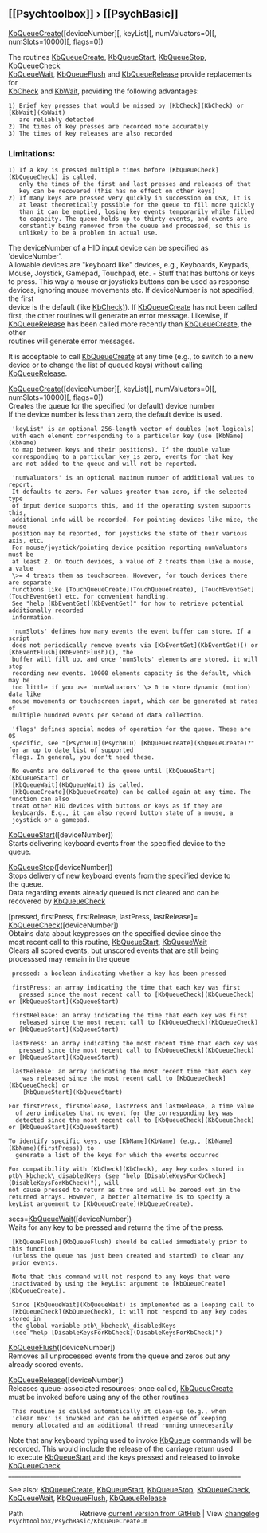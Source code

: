 ## [[Psychtoolbox]] &#8250; [[PsychBasic]]

[KbQueueCreate](KbQueueCreate)([deviceNumber][, keyList][, numValuators=0][, numSlots=10000][, flags=0])  
  
The routines [KbQueueCreate](KbQueueCreate), [KbQueueStart](KbQueueStart), [KbQueueStop](KbQueueStop), [KbQueueCheck](KbQueueCheck)  
 [KbQueueWait](KbQueueWait), [KbQueueFlush](KbQueueFlush) and [KbQueueRelease](KbQueueRelease) provide replacements for  
 [KbCheck](KbCheck) and [KbWait](KbWait), providing the following advantages:  
  
    1) Brief key presses that would be missed by [KbCheck](KbCheck) or [KbWait](KbWait)  
       are reliably detected  
    2) The times of key presses are recorded more accurately  
    3) The times of key releases are also recorded  
  
### Limitations:  
  
    1) If a key is pressed multiple times before [KbQueueCheck](KbQueueCheck) is called,  
       only the times of the first and last presses and releases of that  
       key can be recovered (this has no effect on other keys)  
    2) If many keys are pressed very quickly in succession on OSX, it is  
       at least theoretically possible for the queue to fill more quickly  
       than it can be emptied, losing key events temporarily while filled  
       to capacity. The queue holds up to thirty events, and events are  
       constantly being removed from the queue and processed, so this is  
       unlikely to be a problem in actual use.  
  
 The deviceNumber of a HID input device can be specified as 'deviceNumber'.  
 Allowable devices are "keyboard like" devices, e.g., Keyboards, Keypads,  
 Mouse, Joystick, Gamepad, Touchpad, etc. - Stuff that has buttons or keys  
 to press. This way a mouse or joysticks buttons can be used as response  
 devices, ignoring mouse movements etc. If deviceNumber is not specified, the first   
 device is the default (like [KbCheck)](KbCheck)). If [KbQueueCreate](KbQueueCreate) has not been called   
 first, the other routines will generate an error message. Likewise, if   
 [KbQueueRelease](KbQueueRelease) has been called more recently than [KbQueueCreate](KbQueueCreate), the other   
 routines will generate error messages.  
  
It is acceptable to call [KbQueueCreate](KbQueueCreate) at any time (e.g., to switch to a new  
 device or to change the list of queued keys) without calling [KbQueueRelease](KbQueueRelease).  
  
 [KbQueueCreate](KbQueueCreate)([deviceNumber][, keyList][, numValuators=0][, numSlots=10000][, flags=0])  
     Creates the queue for the specified (or default) device number  
     If the device number is less than zero, the default device is used.  
  
     'keyList' is an optional 256-length vector of doubles (not logicals)  
     with each element corresponding to a particular key (use [KbName](KbName)  
     to map between keys and their positions). If the double value  
     corresponding to a particular key is zero, events for that key  
     are not added to the queue and will not be reported.  
  
     'numValuators' is an optional maximum number of additional values to report.  
     It defaults to zero. For values greater than zero, if the selected type  
     of input device supports this, and if the operating system supports this,  
     additional info will be recorded. For pointing devices like mice, the mouse  
     position may be reported, for joysticks the state of their various axis, etc.  
     For mouse/joystick/pointing device position reporting numValuators must be  
     at least 2. On touch devices, a value of 2 treats them like a mouse, a value  
     \>= 4 treats them as touchscreen. However, for touch devices there are separate  
     functions like [TouchQueueCreate](TouchQueueCreate), [TouchEventGet](TouchEventGet) etc. for convenient handling.  
     See "help [KbEventGet](KbEventGet)" for how to retrieve potential additionally recorded  
     information.  
  
     'numSlots' defines how many events the event buffer can store. If a script  
     does not periodically remove events via [KbEventGet](KbEventGet)() or [KbEventFlush](KbEventFlush)(), the  
     buffer will fill up, and once 'numSlots' elements are stored, it will stop  
     recording new events. 10000 elements capacity is the default, which may be  
     too little if you use 'numValuators' \> 0 to store dynamic (motion) data like  
     mouse movements or touchscreen input, which can be generated at rates of  
     multiple hundred events per second of data collection.  
  
     'flags' defines special modes of operation for the queue. These are OS  
     specific, see "[PsychHID](PsychHID) [KbQueueCreate](KbQueueCreate)?" for an up to date list of supported  
     flags. In general, you don't need these.  
  
     No events are delivered to the queue until [KbQueueStart](KbQueueStart) or   
     [KbQueueWait](KbQueueWait) is called.  
     [KbQueueCreate](KbQueueCreate) can be called again at any time. The function can also  
     treat other HID devices with buttons or keys as if they are  
     keyboards. E.g., it can also record button state of a mouse, a  
     joystick or a gamepad.  
  
 [KbQueueStart](KbQueueStart)([deviceNumber])  
     Starts delivering keyboard events from the specified device to the   
     queue.  
  
 [KbQueueStop](KbQueueStop)([deviceNumber])  
     Stops delivery of new keyboard events from the specified device to   
     the queue.  
     Data regarding events already queued is not cleared and can be   
     recovered by [KbQueueCheck](KbQueueCheck)  
  
[pressed, firstPress, firstRelease, lastPress, lastRelease]=  
  [KbQueueCheck](KbQueueCheck)([deviceNumber])  
     Obtains data about keypresses on the specified device since the   
     most recent call to this routine, [KbQueueStart](KbQueueStart), [KbQueueWait](KbQueueWait)  
     Clears all scored events, but unscored events that are still being  
     processsed may remain in the queue  
  
     pressed: a boolean indicating whether a key has been pressed  
  
     firstPress: an array indicating the time that each key was first  
       pressed since the most recent call to [KbQueueCheck](KbQueueCheck) or [KbQueueStart](KbQueueStart)  
  
     firstRelease: an array indicating the time that each key was first  
       released since the most recent call to [KbQueueCheck](KbQueueCheck) or [KbQueueStart](KbQueueStart)  
  
     lastPress: an array indicating the most recent time that each key was  
       pressed since the most recent call to [KbQueueCheck](KbQueueCheck) or [KbQueueStart](KbQueueStart)  
  
     lastRelease: an array indicating the most recent time that each key  
        was released since the most recent call to [KbQueueCheck](KbQueueCheck) or   
        [KbQueueStart](KbQueueStart)  
  
    For firstPress, firstRelease, lastPress and lastRelease, a time value  
      of zero indicates that no event for the corresponding key was  
      detected since the most recent call to [KbQueueCheck](KbQueueCheck) or [KbQueueStart](KbQueueStart)  
  
    To identify specific keys, use [KbName](KbName) (e.g., [KbName](KbName)(firstPress)) to  
      generate a list of the keys for which the events occurred  
  
    For compatibility with [KbCheck](KbCheck), any key codes stored in  
    ptb\_kbcheck\_disabledKeys (see "help [DisableKeysForKbCheck](DisableKeysForKbCheck)"), will  
    not cause pressed to return as true and will be zeroed out in the  
    returned arrays. However, a better alternative is to specify a  
    keyList arguement to [KbQueueCreate](KbQueueCreate).   
  
secs=[KbQueueWait](KbQueueWait)([deviceNumber])  
     Waits for any key to be pressed and returns the time of the press.  
  
     [KbQueueFlush](KbQueueFlush) should be called immediately prior to this function  
     (unless the queue has just been created and started) to clear any   
     prior events.  
  
     Note that this command will not respond to any keys that were   
     inactivated by using the keyList argument to [KbQueueCreate](KbQueueCreate).  
  
     Since [KbQueueWait](KbQueueWait) is implemented as a looping call to  
     [KbQueueCheck](KbQueueCheck), it will not respond to any key codes stored in  
     the global variable ptb\_kbcheck\_disabledKeys  
     (see "help [DisableKeysForKbCheck](DisableKeysForKbCheck)")  
  
[KbQueueFlush](KbQueueFlush)([deviceNumber])  
     Removes all unprocessed events from the queue and zeros out any  
     already scored events.  
  
[KbQueueRelease](KbQueueRelease)([deviceNumber])  
     Releases queue-associated resources; once called, [KbQueueCreate](KbQueueCreate)  
     must be invoked before using any of the other routines  
  
     This routine is called automatically at clean-up (e.g., when   
     'clear mex' is invoked and can be omitted expense of keeping   
     memory allocated and an additional thread running unnecesarily  
  
Note that any keyboard typing used to invoke [KbQueue](KbQueue) commands will be  
recorded. This would include the release of the carriage return used  
to execute [KbQueueStart](KbQueueStart) and the keys pressed and released to invoke   
[KbQueueCheck](KbQueueCheck)  
\_\_\_\_\_\_\_\_\_\_\_\_\_\_\_\_\_\_\_\_\_\_\_\_\_\_\_\_\_\_\_\_\_\_\_\_\_\_\_\_\_\_\_\_\_\_\_\_\_\_\_\_\_\_\_\_\_\_\_\_\_\_\_\_\_\_\_\_\_\_\_\_\_  
  
See also: [KbQueueCreate](KbQueueCreate), [KbQueueStart](KbQueueStart), [KbQueueStop](KbQueueStop), [KbQueueCheck](KbQueueCheck),  
          [KbQueueWait](KbQueueWait), [KbQueueFlush](KbQueueFlush), [KbQueueRelease](KbQueueRelease)  




<div class="code_header" style="text-align:right;">
  <span style="float:left;">Path&nbsp;&nbsp;</span> <span class="counter">Retrieve <a href=
  "https://raw.github.com/Psychtoolbox-3/Psychtoolbox-3/beta/Psychtoolbox/PsychBasic/KbQueueCreate.m">current version from GitHub</a> | View <a href=
  "https://github.com/Psychtoolbox-3/Psychtoolbox-3/commits/beta/Psychtoolbox/PsychBasic/KbQueueCreate.m">changelog</a></span>
</div>
<div class="code">
  <code>Psychtoolbox/PsychBasic/KbQueueCreate.m</code>
</div>

